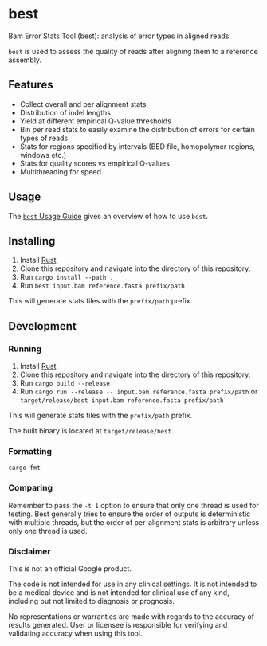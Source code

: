 # best
Bam Error Stats Tool (best): analysis of error types in aligned reads.

`best` is used to assess the quality of reads after aligning them to a
reference assembly.

## Features
* Collect overall and per alignment stats
* Distribution of indel lengths
* Yield at different empirical Q-value thresholds
* Bin per read stats to easily examine the distribution of errors for certain
  types of reads
* Stats for regions specified by intervals (BED file, homopolymer regions,
  windows etc.)
* Stats for quality scores vs empirical Q-values
* Multithreading for speed

## Usage
The [`best` Usage Guide](Usage.md) gives an overview of how to use `best`.

## Installing
1. Install [Rust](https://www.rust-lang.org/tools/install).
2. Clone this repository and navigate into the directory of this repository.
3. Run `cargo install --path .`
4. Run `best input.bam reference.fasta prefix/path`

This will generate stats files with the `prefix/path` prefix.

## Development
### Running
1. Install [Rust](https://www.rust-lang.org/tools/install).
2. Clone this repository and navigate into the directory of this repository.
3. Run `cargo build --release`
4. Run `cargo run --release -- input.bam reference.fasta prefix/path` or
`target/release/best input.bam reference.fasta prefix/path`

This will generate stats files with the `prefix/path` prefix.

The built binary is located at `target/release/best`.

### Formatting
```
cargo fmt
```

### Comparing
Remember to pass the `-t 1` option to ensure that only one thread is used for
testing. Best generally tries to ensure the order of outputs is deterministic
with multiple threads, but the order of per-alignment stats is arbitrary unless
only one thread is used.

### Disclaimer

This is not an official Google product.

The code is not intended for use in any clinical settings.  It is not intended to be a medical device and is not intended for clinical use of any kind, including but not limited to diagnosis or prognosis.

No representations or warranties are made with regards to the accuracy of results generated.  User or licensee is responsible for verifying and validating accuracy when using this tool.
